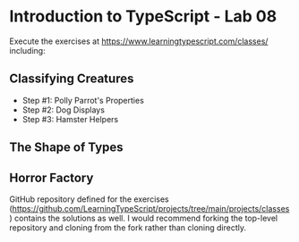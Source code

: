 # Introduction to TypeScript - Lab 08

Execute the exercises at https://www.learningtypescript.com/classes/ including:

## Classifying Creatures

* Step #1: Polly Parrot's Properties
* Step #2: Dog Displays
* Step #3: Hamster Helpers

## The Shape of Types

## Horror Factory

GitHub repository defined for the exercises (https://github.com/LearningTypeScript/projects/tree/main/projects/classes) contains the solutions as well. I would recommend forking the top-level repository and cloning from the fork rather than cloning directly.
